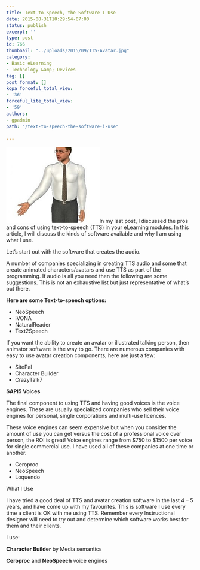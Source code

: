 ```yaml
---
title: Text-to-Speech, the Software I Use
date: 2015-08-31T10:29:54-07:00
status: publish
excerpt: ''
type: post
id: 766
thumbnail: "../uploads/2015/09/TTS-Avatar.jpg"
category:
- Basic eLearning
- Technology &amp; Devices
tag: []
post_format: []
kopa_forceful_total_view:
- '36'
forceful_lite_total_view:
- '59'
authors:
- gpadmin
path: "/text-to-speech-the-software-i-use"

---
```

![](/content/uploads/2015/09/TTS-Avatar-250x202.jpg)In my last post, I discussed the pros and cons of using text-to-speech (TTS) in your eLearning modules. In this article, I will discuss the kinds of software available and why I am using what I use.

Let’s start out with the software that creates the audio.

A number of companies specializing in creating TTS audio and some that create animated characters/avatars and use TTS as part of the programming. If audio is all you need then the following are some suggestions. This is not an exhaustive list but just representative of what’s out there.

**Here are some Text-to-speech options:**

* NeoSpeech
* IVONA
* NaturalReader
* Text2Speech

If you want the ability to create an avatar or illustrated talking person, then animator software is the way to go. There are numerous companies with easy to use avatar creation components, here are just a few:

* SitePal
* Character Builder
* CrazyTalk7

**SAPI5 Voices**

The final component to using TTS and having good voices is the voice engines. These are usually specialized companies who sell their voice engines for personal, single corporations and multi-use licences.

These voice engines can seem expensive but when you consider the amount of use you can get versus the cost of a professional voice over person, the ROI is great! Voice engines range from $750 to $1500 per voice for single commercial use. I have used all of these companies at one time or another.

* Ceroproc
* NeoSpeech
* Loquendo

What I Use

I have tried a good deal of TTS and avatar creation software in the last 4 – 5 years, and have come up with my favourites. This is software I use every time a client is OK with me using TTS. Remember every Instructional designer will need to try out and determine which software works best for them and their clients.

I use:

**Character Builder** by Media semantics

**Ceroproc** and **NeoSpeech** voice engines